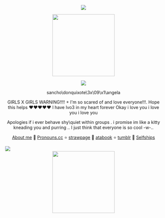 <p align=center>
 <img src=https://64.media.tumblr.com/defa4e9b55199a7041b2c1d965fab97c/e450ce264d708279-29/s1280x1920/0558b7d42c6a8090eed16903c9415663d8154003.pnj>
</p>
<p align=center>
<img src= https://github.com/user-attachments/assets/64e60a51-c29e-4004-81a7-c85296e2d707 width=200>
</p>
<p align=center>
 <img src=https://github.com/user-attachments/assets/248d3a5a-3c22-4c75-b35a-665ef2feccad>
</p>
<div align=center>
 
  sancho\donquixote\3x\09\x1\angela
 
   GIRLS X GIRLS WARNING!!!! + I'm so scared of and love everyone!!!. Hope this helps ❤️❤️❤️❤️❤️ I have lvo3 in my heart forever Okay i love you i love you i love you
 
  Apologies if i ever behave shy\quiet within groups . i promise im like a kitty kneading you and purring .. I just think that everyone is so cool -w-..

   [About me](https://stellular.net/LCB34) 🧪
   [Pronouns.cc](https://pronouns.cc/@3x09x1) ⭐
    [strawpage](https://lcb34.straw.page/) 🧪
    [atabook](https://lcb34.atabook.org/) ⭐
    [tumblr](https://3x09x1.tumblr.com/?source=share) 🧪
    [Selfships](https://docs.google.com/spreadsheets/d/1-EU5Tw7m-dFdLTFfKA0BA86avOmRTfVgRsw-BfhHVnk/edit?usp=drivesdk)
</div>

<img src=https://github.com/user-attachments/assets/ad705d59-d3f0-4d5d-aa96-7ac40651e9d2>

<div align=center>
<img src=https://github.com/user-attachments/assets/97dddc82-98e8-40c7-ab8e-e96159486bdd width=200>

</div>

